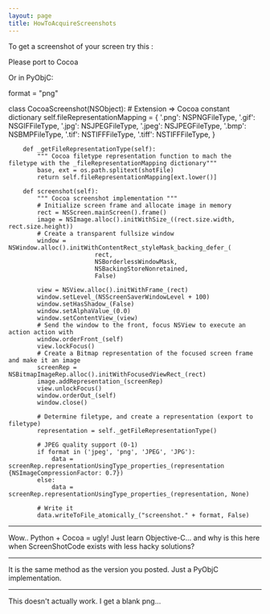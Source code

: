 ```yaml
---
layout: page
title: HowToAcquireScreenshots
---
```


To get a screenshot of your screen try this :
    
Please port to Cocoa


Or in PyObjC:

    
format = "png"

class CocoaScreenshot(NSObject):
	# Extension => Cocoa constant dictionary
	        self.fileRepresentationMapping = {
		       '.png': NSPNGFileType,
		       '.gif': NSGIFFileType,
		       '.jpg': NSJPEGFileType,
	   	       '.jpeg': NSJPEGFileType,
		       '.bmp': NSBMPFileType,
		       '.tif': NSTIFFFileType,
		       '.tiff': NSTIFFFileType,
		       }

		def _getFileRepresentationType(self):
			""" Cocoa filetype representation function to mach the filetype with the _fileRepresentationMapping dictionary"""
			base, ext = os.path.splitext(shotFile)
			return self.fileRepresentationMapping[ext.lower()]

		def screenshot(self):
			""" Cocoa screenshot implementation """
			# Initialize screen frame and allocate image in memory
			rect = NSScreen.mainScreen().frame()
			image = NSImage.alloc().initWithSize_((rect.size.width, rect.size.height))
			# Create a transparent fullsize window
			window = NSWindow.alloc().initWithContentRect_styleMask_backing_defer_(
							rect, 
							NSBorderlessWindowMask, 
							NSBackingStoreNonretained, 
							False)

			view = NSView.alloc().initWithFrame_(rect)
			window.setLevel_(NSScreenSaverWindowLevel + 100)
			window.setHasShadow_(False)
			window.setAlphaValue_(0.0)
			window.setContentView_(view)
			# Send the window to the front, focus NSView to execute an action action with 
			window.orderFront_(self)
			view.lockFocus()
			# Create a Bitmap representation of the focused screen frame and make it an image
			screenRep = NSBitmapImageRep.alloc().initWithFocusedViewRect_(rect)
			image.addRepresentation_(screenRep)
			view.unlockFocus()
			window.orderOut_(self)
			window.close()

			# Determine filetype, and create a representation (export to filetype)
			representation = self._getFileRepresentationType()

			# JPEG quality support (0-1)
			if format in ('jpeg', 'png', 'JPEG', 'JPG'):
				data = screenRep.representationUsingType_properties_(representation {NSImageCompressionFactor: 0.7})
			else:
				data = screenRep.representationUsingType_properties_(representation, None)

			# Write it
			data.writeToFile_atomically_("screenshot." + format, False)


----

Wow.. Python + Cocoa = ugly! Just learn Objective-C... and why is this here when ScreenShotCode exists with less hacky solutions?

----

It is the same method as the version you posted. Just a PyObjC implementation.

----

This doesn't actually work. I get a blank png...

